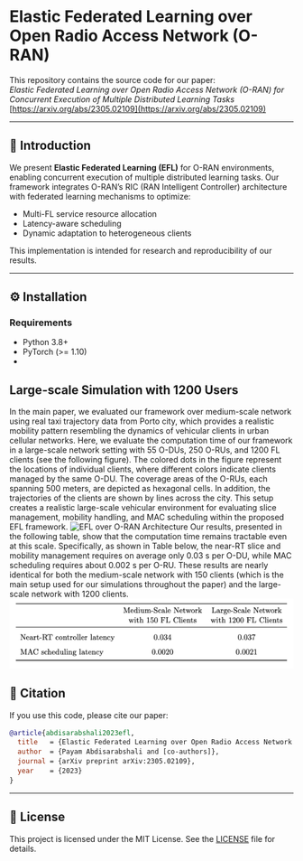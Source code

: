 # Elastic Federated Learning over Open Radio Access Network (O-RAN)  

This repository contains the source code for our paper:  
*Elastic Federated Learning over Open Radio Access Network (O-RAN) for Concurrent Execution of Multiple Distributed Learning Tasks*  
[https://arxiv.org/abs/2305.02109](https://arxiv.org/abs/2305.02109)

---

## 📖 Introduction  
We present **Elastic Federated Learning (EFL)** for O-RAN environments, enabling concurrent execution of multiple distributed learning tasks. Our framework integrates O-RAN’s RIC (RAN Intelligent Controller) architecture with federated learning mechanisms to optimize:  
- Multi-FL service resource allocation  
- Latency-aware scheduling  
- Dynamic adaptation to heterogeneous clients  

This implementation is intended for research and reproducibility of our results.  

---

## ⚙️ Installation  

### Requirements  
- Python 3.8+  
- PyTorch (>= 1.10)
- 

## Large-scale Simulation with 1200 Users

In the main paper, we evaluated our framework over medium-scale network using real taxi trajectory data from Porto city, which provides a realistic mobility pattern resembling the dynamics of vehicular clients in urban cellular networks. Here, we evaluate the computation time of our framework in a large-scale network setting with 55 O-DUs, 250 O-RUs, and 1200 FL clients (see the following figure). The colored dots in the figure represent the locations of individual clients, where different colors indicate clients managed by the same O-DU. The coverage areas of the O-RUs, each spanning 500 meters, are depicted as hexagonal cells. In addition, the trajectories of the clients are shown by lines across the city. This setup creates a realistic large-scale vehicular environment for evaluating slice management, mobility handling, and MAC scheduling within the proposed EFL framework.
![EFL over O-RAN Architecture](figures/map_large.png)
Our results, presented in the following table, show that the computation time remains tractable even at this scale. Specifically, as shown in Table below, the near-RT slice and mobility management requires on average only 0.03 s per O-DU, while MAC scheduling requires about 0.002 s per O-RU. These results are nearly identical for both the medium-scale network with 150 clients (which is the main setup used for our simulations throughout the paper) and the large-scale network with 1200 clients.
![EFL over O-RAN Architecture](figures/results.png)


## 📝 Citation  
If you use this code, please cite our paper:  

```bibtex
@article{abdisarabshali2023efl,
  title   = {Elastic Federated Learning over Open Radio Access Network (O-RAN) for Concurrent Execution of Multiple Distributed Learning Tasks},
  author  = {Payam Abdisarabshali and [co-authors]},
  journal = {arXiv preprint arXiv:2305.02109},
  year    = {2023}
}
```

---

## 📜 License  
This project is licensed under the MIT License. See the [LICENSE](LICENSE) file for details.  
